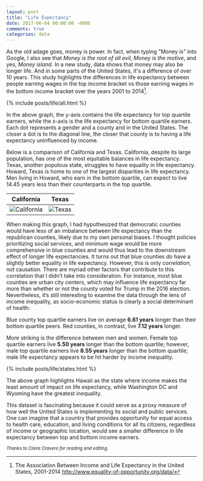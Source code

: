 ```yaml
---
layout: post
title: "Life Expectancy"
date: 2017-06-04 00:00:00 -0000
comments: true
categories: data
---
```


As the old adage goes, money is power. In fact, when typing "Money is" into Google, I also see that *Money is the root of all evil*, *Money is the motive*, and yes, *Money island*. In a new study, data shows that money may also be longer life. And in some parts of the United States, it's a difference of over 10 years. This study highlights the differences in life expectancy between people earning wages in the top income bracket vs those earning wages in the bottom income bracket over the years 2001 to 2014[^1].

<!-- more -->

{% include posts/life/all.html %}

In the above graph, the y-axis contains the life expectancy for top quartile earners, while the x-axis is the life expectancy for bottom quartile earners. Each dot represents a gender and a county and in the United States. The closer a dot is to the diagonal line, the closer that county is to having a life expectancy uninfluenced by income.

Below is a comparison of California and Texas. California, despite its large population, has one of the most equitable balances in life expectancy. Texas, another populous state, struggles to have equality in life expectancy. Howard, Texas is home to one of the largest disparities in life expectancy. Men living in Howard, who earn in the bottom quartile, can expect to live 14.45 years less than their counterparts in the top quartile.

| California | Texas |
|------|---|
| ![California](/images/life/california.png) | ![Texas](/images/life/texas.png) |

When making this graph, I had hypothesized that democratic counties would have less of an imbalance between life expectancy than the republican counties, likely due to my own personal biases. I thought policies prioritizing social services, and minimum wage would be more comprehensive in blue counties and would thus lead to the downstream effect of longer life expectancies. It turns out that blue counties _do_ have a slightly better equality in life expectancy. However, this is only _correlation_, not causation. There are myriad other factors that contribute to this correlation that I didn’t take into consideration. For instance, most blue counties are urban city centers, which may influence life expectancy far more than whether or not the county voted for Trump in the 2016 election. Nevertheless, it’s still interesting to examine the data through the lens of income inequality, as socio-economic status is clearly a social determinant of health:

Blue county top quartile earners live on average **6.61 years** longer than their bottom quartile peers. Red counties, in contrast, live **7.12 years** longer.

More striking is the difference between men and women. Female top quartile earners live **5.50 years** longer than the bottom quartile; however, male top quartile earners live **8.55 years** longer than the bottom quartile; male life expectancy appears to be hit harder by income inequality.

{% include posts/life/states.html %}

The above graph highlights Hawaii as the state where income makes the least amount of impact on life expectancy, while Washington DC and Wyoming have the greatest inequality.

This dataset is fascinating because it could serve as a proxy measure of how well the United States is implementing its social and public services. One can imagine that a country that provides opportunity for equal access to health care, education, and living conditions for all its citizens, regardless of income or geographic location, would see a smaller difference in life expectancy between top and bottom income earners.

*<small>Thanks to Claire Cravero for reading and editing.</small>*

[^1]: The Association Between Income and Life Expectancy in the United States, 2001-2014 http://www.equality-of-opportunity.org/data/


